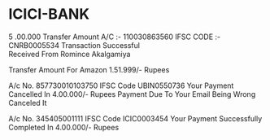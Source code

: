 # ICICI-BANK
5
.00.000 Transfer Amount 
A/C :- 110030863560
IFSC CODE :- CNRB0005534
Transaction Successful  
Received From 
Romince Akalgamiya

Transfer Amount For Amazon 1.51.999/- Rupees 


A/c No. 857730010103750 IFSC Code UBIN0550736
Your Payment Cancelled In 4.00.000/- Rupees 
Payment Due To Your Email Being Wrong Canceled It

A/c No. 345405001111 IFSC Code ICIC0003454
Your Payment Successfully Completed In 4.00.000/- Rupees 

